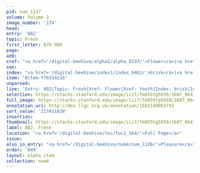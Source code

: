 ```yaml
---
pid: num_1127
volume: Volume 2
image_number: '174'
head:
entry: '882'
topic: Fresh
first_letter: 876-900
page:
add:
xref: "<a href='/digital-beehive/alpha2/alpha_0337/'>Flower</a>|<a href='/digital-beehive/alpha5/alpha_1075/'>Youth</a>"
see:
index: "<a href='/digital-beehive/index1/index_0462/'>brisk</a>|<a href='/digital-beehive/index2/index_1542/'>fresh</a>"
item: "#item-f763342a5"
unparsed:
line: 'Entry: 882|Topic: Fresh|Xref: Flower|Xref: Youth|Index: brisk|Index: fresh|#item-f763342a5'
selection: https://stacks.stanford.edu/image/iiif/fm855tg5659/1607_0641/883,1838,2842,257/full/0/default.jpg
full_image: https://stacks.stanford.edu/image/iiif/fm855tg5659/1607_0641/full/full/0/default.jpg
annotation_uri: http://dev.llgc.org.uk/annotation/1582149083743
sort_value: '217411838'
insertion:
thumbnail: https://stacks.stanford.edu/image/iiif/fm855tg5659/1607_0641/883,1838,600,180/250,/0/default.jpg
label: 882. Fresh
location: "<a href='/digital-beehive/toc/toc2_164/'>Full Page</a>"
issue:
also_in_entry: "<a href='/digital-beehive/num4/num_1126/'>Pleasure</a>"
order: '049'
layout: alpha_item
collection: num4
---
```

